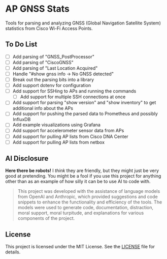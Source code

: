 # AP GNSS Stats

Tools for parsing and analyzing GNSS (Global Navigation Satellite System) statistics from Cisco Wi-Fi Access Points.

## To Do List

- [ ] Add parsing of "GNSS_PostProcessor"
- [ ] Add parsing of "CiscoGNSS"
- [ ] Add parsing of "Last Location Acquired"
- [ ] Handle "#show gnss info -> No GNSS detected"
- [ ] Break out the parsing bits into a library
- [ ] Add support dotenv for configuration
- [ ] Add support for SSHing to APs and running the commands
  - [ ] Add support for multiple SSH connections at once
- [ ] Add support for parsing "show version" and "show inventory" to get additional info about the APs
- [ ] Add support for pushing the parsed data to Prometheus and possibly InfluxDB
- [ ] Add example visualizations using Grafana
- [ ] Add support for accelerometer sensor data from APs
- [ ] Add support for pulling AP lists from Cisco DNA Center
- [ ] Add support for pulling AP lists from netbox

## AI Disclosure

**Here there be robots!** I *think* they are friendly, but they might just be very good at pretending. You might be a fool if you use this project for anything other than as an example of how silly it can be to use AI to code with.

> This project was developed with the assistance of language models from OpenAI and Anthropic, which provided suggestions and code snippets to enhance the functionality and efficiency of the tools. The models were used to generate code, documentation, distraction, moral support, moral turpitude, and explanations for various components of the project.

## License

This project is licensed under the MIT License. See the [LICENSE](LICENSE) file for details.
